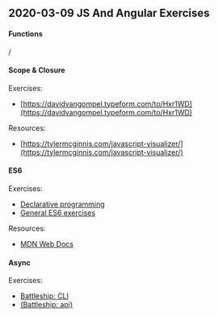 ## 2020-03-09 JS And Angular Exercises

#### Functions

/

#### Scope & Closure

Exercises:

- [https://davidvangompel.typeform.com/to/Hxr1WD](https://davidvangompel.typeform.com/to/Hxr1WD)

Resources:

- [https://tylermcginnis.com/javascript-visualizer/](https://tylermcginnis.com/javascript-visualizer/)

#### ES6

Exercises:

- [Declarative programming](https://codesandbox.io/s/declarative-programming-exercises-plslr)
- [General ES6 exercises](https://codesandbox.io/s/es6-exercises-0kjyk)

Resources:

- [MDN Web Docs](https://developer.mozilla.org/en-US/docs/Web/JavaScript)

#### Async

Exercises:

- [Battleship: CLI](https://codesandbox.io/s/battleship-cli-pfgwx)
- [(Battleship: api)](https://codesandbox.io/s/battleship-api-vwuih)
